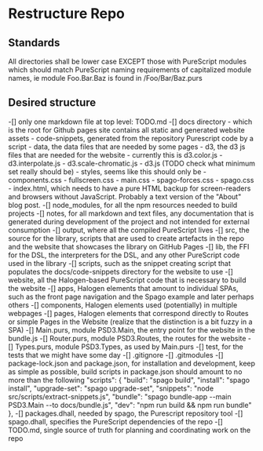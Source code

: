 # Restructure Repo

## Standards
All directories shall be lower case EXCEPT those with PureScript modules which should match PureScript naming requirements of capitalized module names, ie module Foo.Bar.Baz is found in <src>/Foo/Bar/Baz.purs 

## Desired structure
-[] only one markdown file at top level: TODO.md
-[] docs directory - which is the root for Github pages site contains all static and generated website assets
    - code-snippets, generated from the repository Purescript code by a script
    - data, the data files that are needed by some pages
    - d3, the d3 js files that are needed for the website
        - currently this is d3.color.js
        - d3.interpolate.js
        - d3.scale-chromatic.js
        - d3.js (TODO check what minimum set really should be)
    - styles, seems like this should only be 
        - components.css
        - fullscreen.css
        - main.css
        - spago-forces.css
        - spago.css
    - index.html, which needs to have a pure HTML backup for screen-readers and browsers without JavaScript. Probably a text version of the "About" blog post.
-[] node_modules, for all the npm resources needed to build projects
-[] notes, for all markdown and text files, any documentation that is generated during development of the project and not intended for external consumption
-[] output, where all the compiled PureScript lives
-[] src, the source for the library, scripts that are used to create artefacts in the repo and the website that showcases the library on GitHub Pages
    -[] lib, the FFI for the DSL, the interpreters for the DSL, and any other PureScript code used in the library
    -[] scripts, such as the snippet creating script that populates the docs/code-snippets directory for the website to use
    -[] website, all the Halogen-based PureScript code that is necessary to build the website
        -[] apps, Halogen elements that amount to individual SPAs, such as the front page navigation and the Spago example and later perhaps others
        -[] components, Halogen elements used (potentially) in multiple webpages
        -[] pages, Halogen elements that correspond directly to Routes or simple Pages in the Website (realize that the distinction is a bit fuzzy in a SPA)
        -[] Main.purs, module PSD3.Main, the entry point for the website in the bundle.js
        -[] Router.purs, module PSD3.Routes, the routes for the website
        -[] Types.purs, module PSD3.Types, as used by Main.purs
-[] test, for the tests that we might have some day
-[] .gitignore
-[] .gitmodules
-[] package-lock.json and package.json, for installation and development, keep as simple as possible, build scripts in package.json should amount to no more than the following
    "scripts": {
        "build": "spago build",
        "install": "spago install",
        "upgrade-set": "spago upgrade-set",
        "snippets": "node src/scripts/extract-snippets.js",
        "bundle": "spago bundle-app --main PSD3.Main --to docs/bundle.js",
        "dev": "npm run build && npm run bundle"
    },
-[] packages.dhall, needed by spago, the Purescript repository tool
-[] spago.dhall, specifies the PureScript dependencies of the repo
-[] TODO.md, single source of truth for planning and coordinating work on the repo
